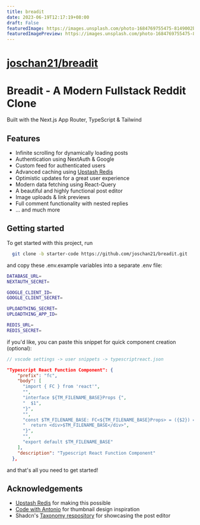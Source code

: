 ```yaml
---
title: breadit
date: 2023-06-19T12:17:19+08:00
draft: False
featuredImage: https://images.unsplash.com/photo-1684769755475-8149002b9505?ixid=M3w0NjAwMjJ8MHwxfHJhbmRvbXx8fHx8fHx8fDE2ODcxNDgxMjJ8&ixlib=rb-4.0.3
featuredImagePreview: https://images.unsplash.com/photo-1684769755475-8149002b9505?ixid=M3w0NjAwMjJ8MHwxfHJhbmRvbXx8fHx8fHx8fDE2ODcxNDgxMjJ8&ixlib=rb-4.0.3
---
```


# [joschan21/breadit](https://github.com/joschan21/breadit)


# Breadit - A Modern Fullstack Reddit Clone 

Built with the Next.js App Router, TypeScript & Tailwind


## Features

 - Infinite scrolling for dynamically loading posts
 - Authentication using NextAuth & Google
 - Custom feed for authenticated users
 - Advanced caching using [Upstash Redis](https://upstash.com/?utm_source=Josh2)
 - Optimistic updates for a great user experience
 - Modern data fetching using React-Query
 - A beautiful and highly functional post editor
 - Image uploads & link previews
 - Full comment functionality with nested replies
 - ... and much more


## Getting started

To get started with this project, run

```bash
  git clone -b starter-code https://github.com/joschan21/breadit.git
```

and copy these .env.example variables into a separate .env file:

```bash
DATABASE_URL=
NEXTAUTH_SECRET=

GOOGLE_CLIENT_ID=
GOOGLE_CLIENT_SECRET=

UPLOADTHING_SECRET=
UPLOADTHING_APP_ID=

REDIS_URL=
REDIS_SECRET=
```

if you'd like, you can paste this snippet for quick component creation (optional):
```typescript
// vscode settings -> user snippets -> typescriptreact.json
```

```json
"Typescript React Function Component": {
    "prefix": "fc",
    "body": [
      "import { FC } from 'react'",
      "",
      "interface ${TM_FILENAME_BASE}Props {",
      "  $1",
      "}",
      "",
      "const $TM_FILENAME_BASE: FC<${TM_FILENAME_BASE}Props> = ({$2}) => {",
      "  return <div>$TM_FILENAME_BASE</div>",
      "}",
      "",
      "export default $TM_FILENAME_BASE"
    ],
    "description": "Typescript React Function Component"
  },
  ```

and that's all you need to get started!


## Acknowledgements

- [Upstash Redis](https://upstash.com/?utm_source=Josh2) for making this possible
- [Code with Antonio](https://www.youtube.com/@codewithantonio) for thumbnail design inspiration
- Shadcn's [Taxonomy respository](https://github.com/shadcn/taxonomy) for showcasing the post editor
